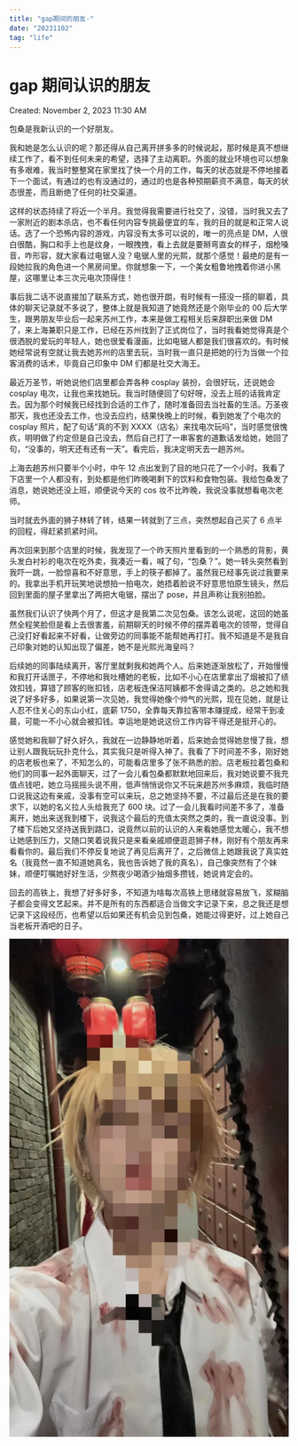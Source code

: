 ```yaml
---
title: "gap期间的朋友-"
date: "20231102"
tag: "life"
---
```


# gap 期间认识的朋友

Created: November 2, 2023 11:30 AM

包桑是我新认识的一个好朋友。

我和她是怎么认识的呢？那还得从自己离开拼多多的时候说起，那时候是真不想继续工作了，看不到任何未来的希望，选择了主动离职。外面的就业环境也可以想象有多艰难，我当时整整窝在家里找了快一个月的工作，每天的状态就是不停地接着下一个面试，有通过的也有没通过的，通过的也是各种预期薪资不满意，每天的状态很差，而且断绝了任何的社交渠道。

这样的状态持续了将近一个半月。我觉得我需要进行社交了，没错，当时我又去了一家附近的剧本杀店，也不看任何内容专挑最便宜的车，我的目的就是和正常人说话。选了一个恐怖内容的游戏，内容没有太多可以说的，唯一的亮点是 DM，人很白很酷，胸口和手上也是纹身，一眼拽拽，看上去就是要掰弯直女的样子，烟枪嗓音，咋形容，就大家看过电锯人没？电锯人里的光熙，就那个感觉！最绝的是有一段她拉我的角色进一个黑房间里。你就想象一下，一个美女粗鲁地拽着你进小黑屋，这哪里让本三次元电次顶得住！

事后我二话不说直接加了联系方式，她也很开朗，有时候有一搭没一搭的聊着，具体的聊天记录就不多说了，整体上就是我知道了她竟然还是个刚毕业的 00 后大学生，跟男朋友毕业后一起来苏州工作，本来是做工程相关后来辞职出来做 DM 了，来上海兼职只是工作，已经在苏州找到了正式岗位了，当时我看她觉得真是个很洒脱的爱玩的年轻人，她也很爱看漫画，比如电锯人都是我们很喜欢的。有时候她经常说有空就让我去她苏州的店里去玩，当时我一直只是把她的行为当做一个拉客消费的话术，毕竟自己印象中 DM 们都是社交大海王。

最近万圣节，听她说他们店里都会弄各种 cosplay 装扮，会很好玩，还说她会 cosplay 电次，让我也来找她玩。我当时随便回了句好呀，没去上班的话我肯定去。因为那个时候我已经找到合适的工作了，随时准备回去当社畜的生活。万圣夜那天，我也还没去工作，也没去应约，结果快晚上的时候，看到她发了个电次的 cosplay 照片，配了句话“真的不到 XXXX（店名）来找电次玩吗”，当时感觉很愧疚，明明做了约定但是自己没去，然后自己打了一串客套的道歉话发给她，她回了句，“没事的，明天还有还有一天”。看完后，我决定明天去一趟苏州。

上海去趟苏州只要半个小时，中午 12 点出发到了目的地只花了一个小时。我看了下店里一个人都没有，到处都是他们昨晚喝剩下的饮料和食物包装。我给包桑发了消息，她说她还没上班，顺便说今天的 cos 妆不比昨晚，我说没事就想看电次老师。

当时就去外面的狮子林转了转，结果一转就到了三点，突然想起自己买了 6 点半的回程，得赶紧抓紧时间。

再次回来到那个店里的时候，我发现了一个昨天照片里看到的一个熟悉的背影，黄头发白衬衫的电次在吃外卖，我凑近一看，喊了句，“包桑？”。她一转头突然看到我吓一跳，一脸惊喜和不好意思，手上的筷子都掉了。虽然我已经事先说过我要来的。我拿出手机开玩笑地说想拍一拍电次，她捂着脸说不好意思怕原生镜头，然后回到里面的屋子里拿出了两把大电锯，摆出了 pose，并且声称让我别拍脸。

虽然我们认识了快两个月了，但这才是我第二次见包桑。该怎么说呢，这回的她虽然全程笑脸但是看上去很害羞，前期聊天的时候不停的摆弄着电次的领带，觉得自己没打好看起来不好看，让做旁边的同事能不能帮她再打打。我不知道是不是我自己印象对她的认知出现了偏差，她不是光熙光海皇吗？

后续她的同事陆续离开，客厅里就剩我和她两个人。后来她逐渐放松了，开始慢慢和我打开话匣子，不停地和我吐槽她的老板，比如不小心在店里拿出了烟被扣了绩效扣钱，算错了顾客的账扣钱，店老板连保洁阿姨都不舍得请之类的。总之她和我说了好多好多，如果说第一次见她，我觉得她像个帅气的光熙，现在见她，就是让人忍不住关心的东山小红，底薪 1750，全靠每天靠拉客带本赚提成，经常干到凌晨，可能一不小心就会被扣钱。幸运地是她说这份工作内容干得还是挺开心的。

感觉她和我聊了好久好久，我就在一边静静地听着，后来她会觉得她怠慢了我，想让别人跟我玩玩扑克什么，其实我只是听得入神了。我看了下时间差不多，刚好她的店老板也来了，不知怎么的，可能看店里多了张不熟悉的脸。店老板拉着包桑和他们的同事一起外面聊天，过了一会儿看包桑都默默地回来后，我对她说要不我充值点钱吧，她立马摇摇头说不用，低声悄悄说你又不玩来趟苏州多麻烦，我临时随口说我这边有亲戚，没事有空可以来玩，总之她坚持不要，不过最后还是在我的要求下，以她的名义拉人头给我充了 600 块。过了一会儿我看时间差不多了，准备离开，她出来送我到楼下，说我这个最后的充值太突然之类的，我一直说没事。到了楼下后她又坚持送我到路口，说竟然以前的认识的人来看她感觉太暖心，我不想让她感到压力，又随口笑着说我只是来看亲戚顺便逛逛狮子林，刚好有个朋友再来看看你的。最后我们不停反复地说了再见后离开了，之后微信上她跟我说了真实姓名（我竟然一直不知道她真名，我也告诉她了我的真名），自己像突然有了个妹妹，顺便叮嘱她好好生活，少熬夜少喝酒少抽烟多攒钱，她说肯定会的。

回去的高铁上，我想了好多好多，不知道为啥每次高铁上思绪就容易放飞，浆糊脑子都会变得文艺起来。并不是所有的东西都适合当做文字记录下来，总之我还是想记录下这段经历，也希望以后如果还有机会见到包桑，她能过得更好，过上她自己当老板开酒吧的日子。

![411698902163_.pic.jpg](../chainsawman.pic.jpg)
